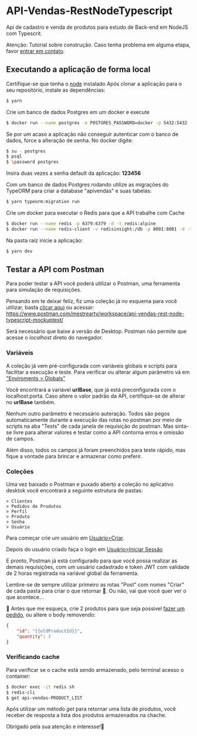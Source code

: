 # API-Vendas-RestNodeTypescript

Api de cadastro e venda de produtos para estudo de Back-end em NodeJS com Typescrit.

Atenção: Tutorial sobre construção. Caso tenha problema em alguma etapa, favor [entrar em contato](https://github.com/mestrearty/API-Vendas-RestNodeTypescript/issues/new).

## Executando a aplicação de forma local

Certifique-se que tenha o [node](https://nodejs.org/pt-br/download/current) instalado
Após clonar a aplicação para o seu repositório, instale as dependências:
```bash
$ yarn
```

Crie um banco de dados Postgres em um docker e execute
```bash
$ docker run --name postgres -e POSTGRES_PASSWORD=docker -p 5432:5432 -d postgres
```

Se por um acaso a aplicação não conseguir autenticar com o banco de dados, force a alteração de senha. No docker digite: 
```bash
$ su - postgres
$ psql
$ \password postgres
```
Insira duas vezes a senha default da aplicação: **123456**

Com um banco de dados Postgres rodando utilize as migrações do TypeORM para criar a database "apivendas" e suas tabelas:

```bash
$ yarn typeorm:migration run
```

Crie um docker para executar o Redis para que a API trabalhe com Cache
```bash
$ docker run --name redis -p 6379:6379 -d -t redis:alpine
$ docker run --name redis-client -v redisinsight:/db -p 8001:8001 -d -t redislabs/redisinsight:latest
```

Na pasta raiz inicie a aplicação:
```bash
$ yarn dev
```

## Testar a API com Postman
Para poder testar a API você poderá utilizar o Postman, uma ferramenta para simulação de requisições.

Pensando em te deixar feliz, fiz uma coleção já no esquema para você utilizar, basta [clicar aqui](https://www.postman.com/mestrearty/workspace/api-vendas-rest-node-typescript-mockuptest/) ou acessar: https://www.postman.com/mestrearty/workspace/api-vendas-rest-node-typescript-mockuptest/

Será necessário que baixe a versão de Desktop. Postman não permite que acesse o *localhost* direto do navegador.

### Variáveis
A coleção já vem pré-configurada com variáveis globais e scripts para facilitar a execução e teste.
Para verificar ou alterar algum parâmetro vá em ["Enviroments > Globals"](https://www.postman.com/mestrearty/workspace/api-vendas-rest-node-typescript-mockuptest/globals) 

Você encontrará a variável **urlBase**, que já está preconfigurada com o localhost:porta. Caso altere o valor padrão da API, certifique-se de alterar no **urlBase** também.

Nenhum outro parâmetro é necessário auteração. Todos são pegos automaticamente durante a execução das rotas no postman por meio de scripts na aba "Tests" de cada janela de requisição do postman. Mas sinta-se livre para alterar valores e testar como a API contorna erros e omissão de campos.

Além disso, todos os campos já foram preenchidos para teste rápido, mas fique a vontade para brincar e armazenar como preferir.

### Coleções
Uma vez baixado o Postman e puxado aberto a coleção no aplicativo desktok você encontrará a seguinte estrutura de pastas:

```
> Clientes
> Pedidos de Produtos
> Perfil
> Produto
> Senha
> Usuário
```

Para começar crie um usuário em [Usuário>Criar](https://www.postman.com/mestrearty/workspace/api-vendas-rest-node-typescript-mockuptest/request/10275130-fb4bb3b1-8b68-4d02-92cc-c30915491bbc).

Depois do usuário criado faça o login em [Usuário>Iniciar Sessão](https://www.postman.com/mestrearty/workspace/api-vendas-rest-node-typescript-mockuptest/request/10275130-fb4bb3b1-8b68-4d02-92cc-c30915491bbc)

E pronto, Postman já está configurado para que você possa realizar as demais requisições, com um usuário cadastrado e token JWT com validade de 2 horas registrada na variável global da ferramenta.

Lembre-se de sempre utilizar primeiro as rotas "Post" com nomes "Criar" de cada pasta para criar o que retornar 🤡. Ou não, vai que você quer ver o que acontece...

🍌 Antes que me esqueça, crie 2 produtos para que seja possível [fazer um pedido](https://www.postman.com/mestrearty/workspace/api-vendas-rest-node-typescript-mockuptest/request/10275130-2c0aca39-6ad2-4d71-8df5-24ae588633bc), ou altere o body removendo:

```json
{
    "id": "{{oldProductId}}",
    "quantity": 3
}
```


### Verificando cache
Para verificar se o cache está sendo armazenado, pelo terminal acesso o container:
```bash
$ docker exec -it redis sh
$ redis-cli
$ get api-vendas-PRODUCT_LIST
```
Após utilizar um método *get* para retornar uma lista de produtos, você receber de resposta a lista dos produtos armazenados na chache.

Obrigado pela sua atenção e interesse!🦙
